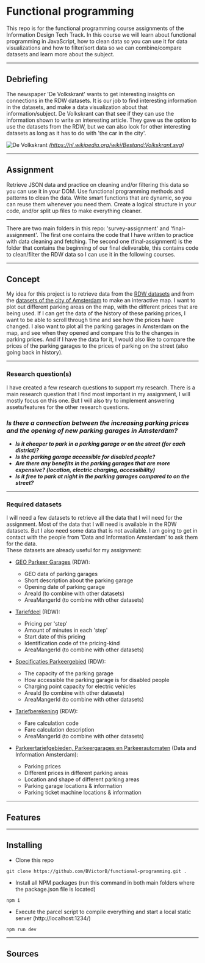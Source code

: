 # Functional programming
This repo is for the functional programming course assignments of the Information Design Tech Track. In this course we will learn about functional programming in JavaScript, how to clean data so you can use it for data visualizations and how to filter/sort data so we can combine/compare datasets and learn more about the subject.
***
## Debriefing
The newspaper 'De Volkskrant' wants to get interesting insights on connections in the RDW datasets. It is our job to find interesting information in the datasets, and make a data visualization about that information/subject. De Volkskrant can that see if they can use the information shown to write an interesting article.
They gave us the option to use the datasets from the RDW, but we can also look for other interesting datasets as long as it has to do with 'the car in the city'.

![De Volkskrant](https://upload.wikimedia.org/wikipedia/commons/thumb/b/b3/Volkskrant.svg/1200px-Volkskrant.svg.png)
_(https://nl.wikipedia.org/wiki/Bestand:Volkskrant.svg)_
***
## Assignment
Retrieve JSON data and practice on cleaning and/or filtering this data so you can use it in your DOM. Use functional programming methods and patterns to clean the data. Write smart functions that are dynamic, so you can reuse them whenever you need them. Create a logical structure in your code, and/or split up files to make everything cleaner.
***
There are two main folders in this repo: 'survey-assignment' and 'final-assignment'. The first one contains the code that I have written to practice with data cleaning and fetching. The second one (final-assignment) is the folder that contains the beginning of our final deliverable, this contains code to clean/filter the RDW data so I can use it in the following courses.
***
## Concept
My idea for this project is to retrieve data from the [RDW datasets](https://opendata.rdw.nl/browse) and from the [datasets of the city of Amsterdam](https://data.amsterdam.nl/) to make an interactive map. I want to plot out different parking areas on the map, with the different prices that are being used. If I can get the data of the history of these parking prices, I want to be able to scroll through time and see how the prices have changed. I also want to plot all the parking garages in Amsterdam on the map, and see when they opened and compare this to the changes in parking prices. And if I have the data for it, I would also like to compare the prices of the parking garages to the prices of parking on the street (also going back in history).
***
### Research question(s)
I have created a few research questions to support my research. There is a main research question that I find most important in my assignment, I will mostly focus on this one. But I will also try to implement answering assets/features for the other research questions.
### **_Is there a connection between the increasing parking prices and the opening of new parking garages in Amsterdam?_**
- _**Is it cheaper to park in a parking garage or on the street (for each district)?**_
- _**Is the parking garage accessible for disabled people?**_
- _**Are there any benefits in the parking garages that are more expensive? (location, electric charging, accessibility)**_
- _**Is it free to park at night in the parking garages compared to on the street?**_
***
### Required datasets
I will need a few datasets to retrieve all the data that I will need for the assignment. Most of the data that I will need is available in the RDW datasets. But I also need some data that is not available. I am going to get in contact with the people from 'Data and Information Amsterdam' to ask them for the data.  
These datasets are already useful for my assignment:
- [GEO Parkeer Garages](https://opendata.rdw.nl/Parkeren/GEO-Parkeer-Garages/t5pc-eb34) (RDW):
    * GEO data of parking garages
    * Short description about the parking garage
    * Opening date of parking garage
    * AreaId (to combine with other datasets)
    * AreaMangerId (to combine with other datasets)

- [Tariefdeel](https://opendata.rdw.nl/Parkeren/Open-Data-Parkeren-TARIEFDEEL/534e-5vdg) (RDW):
    * Pricing per 'step'
    * Amount of minutes in each 'step'
    * Start date of this pricing
    * Identification code of the pricing-kind
    * AreaMangerId (to combine with other datasets)

- [Specificaties Parkeergebied](https://opendata.rdw.nl/Parkeren/Open-Data-Parkeren-SPECIFICATIES-PARKEERGEBIED/b3us-f26s) (RDW):
    * The capacity of the parking garage
    * How accessible the parking garage is for disabled people
    * Charging point capacity for electric vehicles
    * AreaId (to combine with other datasets)
    * AreaMangerId (to combine with other datasets)

- [Tariefberekening](https://opendata.rdw.nl/Parkeren/Open-Data-Parkeren-TARIEFBEREKENING/nfzq-8g7y) (RDW):
    * Fare calculation code
    * Fare calculation description
    * AreaMangerId (to combine with other datasets)

- [Parkeertariefgebieden, Parkeergarages en Parkeerautomaten](https://data.amsterdam.nl/datasets/vhPVaBEEW6vbCA/parkeertariefgebieden-parkeergarages-en-parkeerautomaten/) (Data and Information Amsterdam):
    * Parking prices
    * Different prices in different parking areas
    * Location and shape of different parking areas
    * Parking garage locations & information
    * Parking ticket machine locations & information
***
## Features
***
## Installing
- Clone this repo
```
git clone https://github.com/BVictorB/functional-programming.git .
```
- Install all NPM packages (run this command in both main folders where the package.json file is located)
```
npm i
```
- Execute the parcel script to compile everything and start a local static server (http://localhost:1234/)
```
npm run dev
```
***
## Sources
